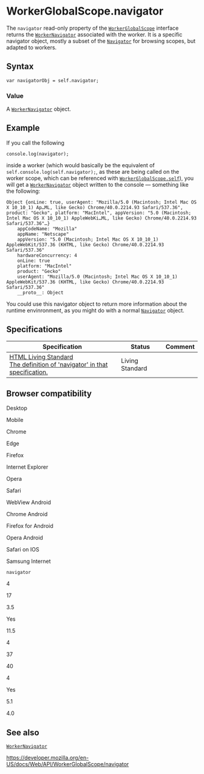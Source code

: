 WorkerGlobalScope.navigator
===========================

The `navigator` read-only property of the [`WorkerGlobalScope`](../workerglobalscope) interface returns the [`WorkerNavigator`](../workernavigator) associated with the worker. It is a specific navigator object, mostly a subset of the [`Navigator`](../navigator) for browsing scopes, but adapted to workers.

Syntax
------

    var navigatorObj = self.navigator;

### Value

A [`WorkerNavigator`](../workernavigator) object.

Example
-------

If you call the following

    console.log(navigator);

inside a worker (which would basically be the equivalent of `self.console.log(self.navigator);`, as these are being called on the worker scope, which can be referenced with [`WorkerGlobalScope.self`](self)), you will get a [`WorkerNavigator`](../workernavigator) object written to the console — something like the following:

    Object {onLine: true, userAgent: "Mozilla/5.0 (Macintosh; Intel Mac OS X 10_10_1) Ap…ML, like Gecko) Chrome/40.0.2214.93 Safari/537.36", product: "Gecko", platform: "MacIntel", appVersion: "5.0 (Macintosh; Intel Mac OS X 10_10_1) AppleWebKi…ML, like Gecko) Chrome/40.0.2214.93 Safari/537.36"…}
        appCodeName: "Mozilla"
        appName: "Netscape"
        appVersion: "5.0 (Macintosh; Intel Mac OS X 10_10_1) AppleWebKit/537.36 (KHTML, like Gecko) Chrome/40.0.2214.93 Safari/537.36"
        hardwareConcurrency: 4
        onLine: true
        platform: "MacIntel"
        product: "Gecko"
        userAgent: "Mozilla/5.0 (Macintosh; Intel Mac OS X 10_10_1) AppleWebKit/537.36 (KHTML, like Gecko) Chrome/40.0.2214.93 Safari/537.36"
        __proto__: Object

You could use this navigator object to return more information about the runtime envinronment, as you might do with a normal [`Navigator`](../navigator) object.

Specifications
--------------

<table><thead><tr class="header"><th>Specification</th><th>Status</th><th>Comment</th></tr></thead><tbody><tr class="odd"><td><a href="https://html.spec.whatwg.org/multipage/#dom-worker-navigator">HTML Living Standard<br />
<span class="small">The definition of 'navigator' in that specification.</span></a></td><td><span class="spec-living">Living Standard</span></td><td></td></tr></tbody></table>

Browser compatibility
---------------------

Desktop

Mobile

Chrome

Edge

Firefox

Internet Explorer

Opera

Safari

WebView Android

Chrome Android

Firefox for Android

Opera Android

Safari on IOS

Samsung Internet

`navigator`

4

17

3.5

Yes

11.5

4

37

40

4

Yes

5.1

4.0

See also
--------

[`WorkerNavigator`](../workernavigator)

<a href="https://developer.mozilla.org/en-US/docs/Web/API/WorkerGlobalScope/navigator" class="_attribution-link">https://developer.mozilla.org/en-US/docs/Web/API/WorkerGlobalScope/navigator</a>
